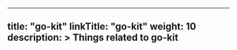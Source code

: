 
---
title: "go-kit"
linkTitle: "go-kit"
weight: 10
description: >
  Things related to go-kit
---


